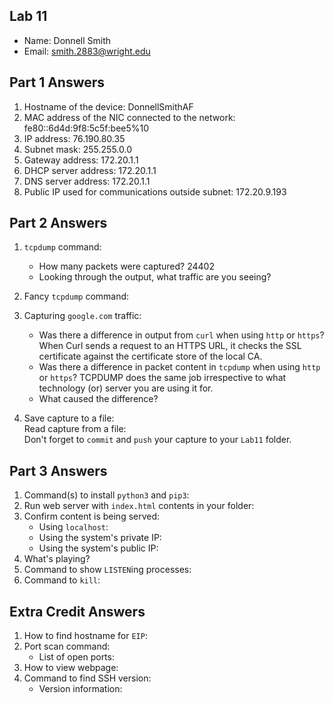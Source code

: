 ## Lab 11

- Name: Donnell Smith
- Email: smith.2883@wright.edu

## Part 1 Answers

1. Hostname of the device: DonnellSmithAF
2. MAC address of the NIC connected to the network: fe80::6d4d:9f8:5c5f:bee5%10
3. IP address: 76.190.80.35
4. Subnet mask: 255.255.0.0
5. Gateway address: 172.20.1.1
6. DHCP server address: 172.20.1.1
7. DNS server address: 172.20.1.1 
8. Public IP used for communications outside subnet: 172.20.9.193

## Part 2 Answers

1. `tcpdump` command:

   - How many packets were captured? 24402
   - Looking through the output, what traffic are you seeing?

2. Fancy `tcpdump` command:

3. Capturing `google.com` traffic:
   - Was there a difference in output from `curl` when using `http` or `https`? When Curl sends a request to an HTTPS URL, it checks the SSL certificate against the certificate store of the local CA.
   - Was there a difference in packet content in `tcpdump` when using `http` or `https`? TCPDUMP does the same job irrespective to what technology (or) server you are using it for.
   - What caused the difference? 
4. Save capture to a file:  
   Read capture from a file:  
   Don't forget to `commit` and `push` your capture to your `Lab11` folder.

## Part 3 Answers

1. Command(s) to install `python3` and `pip3`:
2. Run web server with `index.html` contents in your folder:
3. Confirm content is being served:
   - Using `localhost`:
   - Using the system's private IP:
   - Using the system's public IP:
4. What's playing?
5. Command to show `LISTEN`ing processes:
6. Command to `kill`:

## Extra Credit Answers

1. How to find hostname for `EIP`:
2. Port scan command:
   - List of open ports:
3. How to view webpage:
4. Command to find SSH version:
   - Version information:
